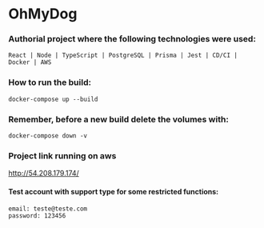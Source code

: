 # OhMyDog
### Authorial project where the following technologies were used:
```
React | Node | TypeScript | PostgreSQL | Prisma | Jest | CD/CI | Docker | AWS
```
### How to run the build:
`docker-compose up --build`

### Remember, before a new build delete the volumes with:

`docker-compose down -v`

### Project link running on aws
<http://54.208.179.174/>

#### Test account with support type for some restricted functions:
~~~
email: teste@teste.com
password: 123456
~~~

